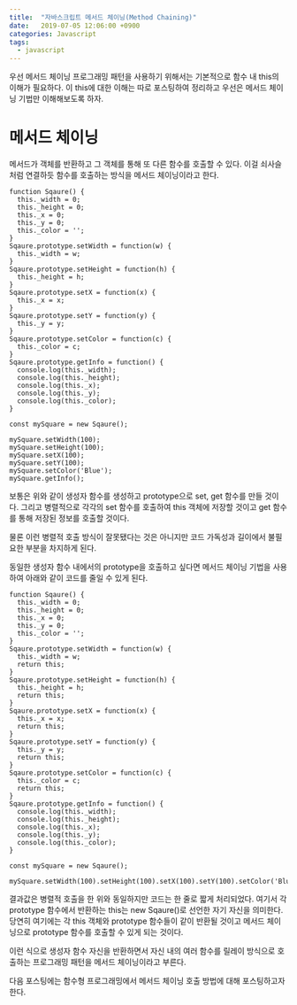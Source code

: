 ```yaml
---
title:  "자바스크립트 메서드 체이닝(Method Chaining)"
date:   2019-07-05 12:06:00 +0900
categories: Javascript
tags:
  - javascript
---
```

우선 메서드 체이닝 프로그래밍 패턴을 사용하기 위해서는 기본적으로 함수 내 this의 이해가 필요하다.
이 this에 대한 이해는 따로 포스팅하여 정리하고 우선은 메서드 체이닝 기법만 이해해보도록 하자.

# 메서드 체이닝
메서드가 객체를 반환하고 그 객체를 통해 또 다른 함수를 호출할 수 있다.
이걸 쇠사슬처럼 연결하듯 함수를 호출하는 방식을 메서드 체이닝이라고 한다.

```
function Sqaure() {
  this._width = 0;
  this._height = 0;
  this._x = 0;
  this._y = 0;
  this._color = '';
}
Sqaure.prototype.setWidth = function(w) {
  this._width = w;
}
Sqaure.prototype.setHeight = function(h) {
  this._height = h;
}
Sqaure.prototype.setX = function(x) {
  this._x = x;
}
Sqaure.prototype.setY = function(y) {
  this._y = y;
}
Sqaure.prototype.setColor = function(c) {
  this._color = c;
}
Sqaure.prototype.getInfo = function() {
  console.log(this._width);
  console.log(this._height);
  console.log(this._x);
  console.log(this._y);
  console.log(this._color);
}

const mySquare = new Sqaure();

mySquare.setWidth(100);
mySquare.setHeight(100);
mySquare.setX(100);
mySquare.setY(100);
mySquare.setColor('Blue');
mySquare.getInfo();
```

보통은 위와 같이 생성자 함수를 생성하고 prototype으로 set, get 함수를 만들 것이다.
그리고 병렬적으로 각각의 set 함수를 호출하여 this 객체에 저장할 것이고 get 함수를 통해 저장된 정보를 호출할 것이다.

물론 이런 병렬적 호출 방식이 잘못됐다는 것은 아니지만 코드 가독성과 길이에서 불필요한 부분을 차지하게 된다.

동일한 생성자 함수 내에서의 prototype을 호출하고 싶다면 메서드 체이닝 기법을 사용하여 아래와 같이 코드를 줄일 수 있게 된다.

```
function Sqaure() {
  this._width = 0;
  this._height = 0;
  this._x = 0;
  this._y = 0;
  this._color = '';
}
Sqaure.prototype.setWidth = function(w) {
  this._width = w;
  return this;
}
Sqaure.prototype.setHeight = function(h) {
  this._height = h;
  return this;
}
Sqaure.prototype.setX = function(x) {
  this._x = x;
  return this;
}
Sqaure.prototype.setY = function(y) {
  this._y = y;
  return this;
}
Sqaure.prototype.setColor = function(c) {
  this._color = c;
  return this;
}
Sqaure.prototype.getInfo = function() {
  console.log(this._width);
  console.log(this._height);
  console.log(this._x);
  console.log(this._y);
  console.log(this._color);
}

const mySquare = new Sqaure();

mySquare.setWidth(100).setHeight(100).setX(100).setY(100).setColor('Blue').getInfo();
```

결과값은 병렬적 호출을 한 위와 동일하지만 코드는 한 줄로 짧게 처리되었다.
여기서 각 prototype 함수에서 반환하는 this는 new Sqaure()로 선언한 자기 자신을 의미한다.
당연히 여기에는 각 this 객체와 prototype 함수들이 같이 반환될 것이고 메서드 체이닝으로 prototype 함수를 호출할 수 있게 되는 것이다.

이런 식으로 생성자 함수 자신을 반환하면서 자신 내의 여러 함수를 릴레이 방식으로 호출하는 프로그래밍 패턴을 메서드 체이닝이라고 부른다.

다음 포스팅에는 함수형 프로그래밍에서 메서드 체이닝 호출 방법에 대해 포스팅하고자 한다.